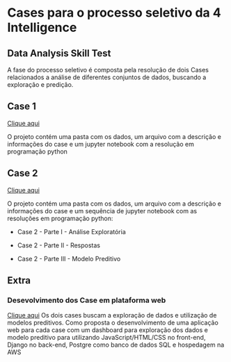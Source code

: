 # Cases para o processo seletivo da 4 Intelligence
## Data Analysis Skill Test

A fase do processo seletivo é composta pela resolução de dois Cases relacionados a análise de diferentes conjuntos de dados, buscando a exploração e predição.

## Case 1
[Clique aqui](./Case1)

O projeto contém uma pasta com os dados, um arquivo com a descrição e informações do case e um jupyter notebook com a resolução em programação python

## Case 2
[Clique aqui](./Case2)

O projeto contém uma pasta com os dados, um arquivo com a descrição e informações do case e um sequência de jupyter notebook com as resoluções em programação python:

- Case 2 - Parte I - Análise Exploratória

- Case 2 - Parte II - Respostas

- Case 2 - Parte III - Modelo Preditivo


## Extra
### Desevolvimento dos Case em plataforma web
[Clique aqui](./Extra)
Os dois cases buscam a exploração de dados e utilização de modelos preditivos. Como proposta o desenvolvimento de uma aplicação web para cada case com um dashboard para exploração dos dados e modelo preditivo para utilizando JavaScript/HTML/CSS no front-end, Django no back-end, Postgre como banco de dados SQL e hospedagem na AWS
